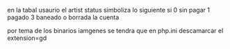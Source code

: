 en la tabal usaurio el artist status simboliza lo siguiente si 0 sin pagar 1 pagado 3 baneado o borrada la cuenta 


por tema de los binarios iamgenes se tendra que en php.ini descamarcar el extension=gd 